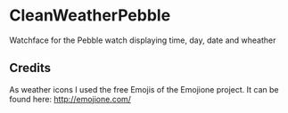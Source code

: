 # CleanWeatherPebble
Watchface for the Pebble watch displaying time, day, date and wheather

## Credits

As weather icons I used the free Emojis of the Emojione project. It can be found here:
http://emojione.com/